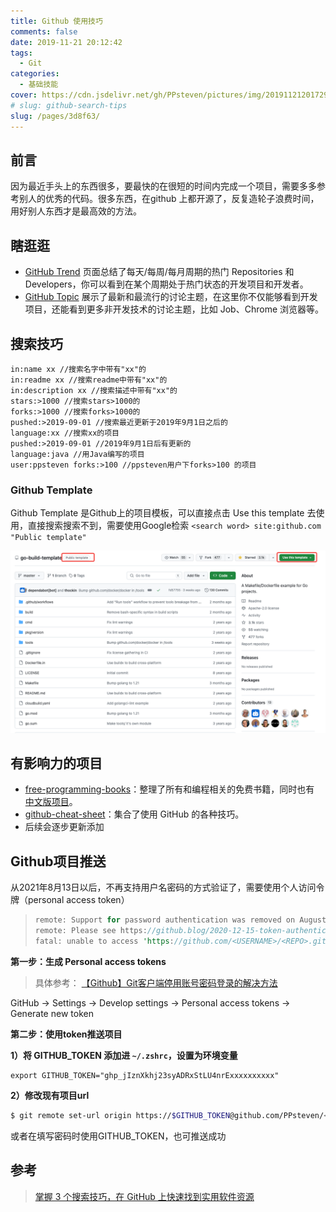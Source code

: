 ```yaml
---
title: Github 使用技巧
comments: false
date: 2019-11-21 20:12:42
tags: 
  - Git
categories: 
  - 基础技能
cover: https://cdn.jsdelivr.net/gh/PPsteven/pictures/img/20191121201729.png
# slug: github-search-tips
slug: /pages/3d8f63/
---
```


## 前言

因为最近手头上的东西很多，要最快的在很短的时间内完成一个项目，需要多多参考别人的优秀的代码。很多东西，在github 上都开源了，反复造轮子浪费时间，用好别人东西才是最高效的方法。

<!--more-->

## 瞎逛逛

- [GitHub Trend](https://github.com/trending) 页面总结了每天/每周/每月周期的热门 Repositories 和 Developers，你可以看到在某个周期处于热门状态的开发项目和开发者。
-  [GitHub Topic](https://github.com/topics) 展示了最新和最流行的讨论主题，在这里你不仅能够看到开发项目，还能看到更多非开发技术的讨论主题，比如 Job、Chrome 浏览器等。

## 搜索技巧

```
in:name xx //搜索名字中带有"xx"的
in:readme xx //搜索readme中带有"xx"的
in:description xx //搜索描述中带有"xx"的
stars:>1000 //搜索stars>1000的
forks:>1000 //搜索forks>1000的
pushed:>2019-09-01 //搜索最近更新于2019年9月1日之后的
language:xx //搜索xx的项目
pushed:>2019-09-01 //2019年9月1日后有更新的
language:java //用Java编写的项目
user:ppsteven forks:>100 //ppsteven用户下forks>100 的项目
```

### Github Template

Github Template 是Github上的项目模板，可以直接点击 Use this template 去使用，直接搜索搜索不到，需要使用Google检索  `<search word> site:github.com "Public template"`

![image-20240117144102497](./assets/image-20240117144102497.png)


## 有影响力的项目

- [free-programming-books](https://github.com/vhf/free-programming-books)：整理了所有和编程相关的免费书籍，同时也有 [中文版项目](https://github.com/vhf/free-programming-books/blob/master/free-programming-books-zh.md)。
- [github-cheat-sheet](https://github.com/tiimgreen/github-cheat-sheet/)：集合了使用 GitHub 的各种技巧。
- 后续会逐步更新添加

## Github项目推送

从2021年8月13日以后，不再支持用户名密码的方式验证了，需要使用个人访问令牌（personal access token）

> ```rust
> remote: Support for password authentication was removed on August 13, 2021. Please use a personal access token instead.
> remote: Please see https://github.blog/2020-12-15-token-authentication-requirements-for-git-operations/ for more information.
> fatal: unable to access 'https://github.com/<USERNAME>/<REPO>.git': The requested URL returned error: 403
> ```

**第一步：生成 Personal access tokens**

> 具体参考： [【Github】Git客户端停用账号密码登录的解决方法](https://www.jianshu.com/p/e5a3530cb021)

GitHub -> Settings -> Develop settings -> Personal access tokens -> Generate new token

**第二步：使用token推送项目**

**1）将 GITHUB_TOKEN 添加进 `~/.zshrc`，设置为环境变量**

```
export GITHUB_TOKEN="ghp_jIznXkhj23syADRxStLU4nrExxxxxxxxxx"
```

**2）修改现有项目url**

```bash
$ git remote set-url origin https://$GITHUB_TOKEN@github.com/PPsteven/<repo.git>
```

或者在填写密码时使用GITHUB_TOKEN，也可推送成功

## 参考

> [掌握 3 个搜索技巧，在 GitHub 上快速找到实用软件资源](https://sspai.com/post/46061)